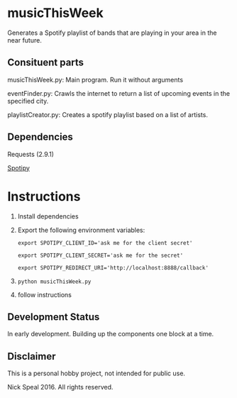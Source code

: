 # musicThisWeek

Generates a Spotify playlist of bands that are playing in your area in the near future.

## Consituent parts

musicThisWeek.py: Main program. Run it without arguments

eventFinder.py: Crawls the internet to return a list of upcoming events in the specified city.

playlistCreator.py: Creates a spotify playlist based on a list of artists.

## Dependencies

Requests (2.9.1)

[Spotipy](https://spotipy.readthedocs.io/en/latest/)

# Instructions

1. Install dependencies

2. Export the following environment variables:

	~~~~
	export SPOTIPY_CLIENT_ID='ask me for the client secret'

	export SPOTIPY_CLIENT_SECRET='ask me for the secret'

	export SPOTIPY_REDIRECT_URI='http://localhost:8888/callback'
	~~~~

3. `python musicThisWeek.py`

4. follow instructions
 

## Development Status

In early development. Building up the components one block at a time.

## Disclaimer

This is a personal hobby project, not intended for public use.

Nick Speal 2016. All rights reserved.